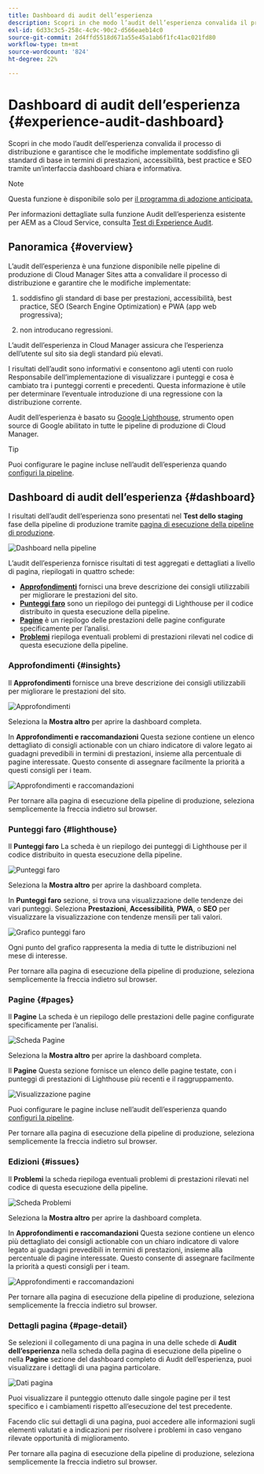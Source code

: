 ```yaml
---
title: Dashboard di audit dell’esperienza
description: Scopri in che modo l’audit dell’esperienza convalida il processo di distribuzione e garantisce che le modifiche implementate soddisfino gli standard di base in termini di prestazioni, accessibilità, best practice e SEO tramite un’interfaccia dashboard chiara e informativa.
exl-id: 6d33c3c5-258c-4c9c-90c2-d566eaeb14c0
source-git-commit: 2d4ffd5518d671a55e45a1ab6f1fc41ac021fd80
workflow-type: tm+mt
source-wordcount: '824'
ht-degree: 22%

---
```


# Dashboard di audit dell’esperienza {#experience-audit-dashboard}


Scopri in che modo l’audit dell’esperienza convalida il processo di distribuzione e garantisce che le modifiche implementate soddisfino gli standard di base in termini di prestazioni, accessibilità, best practice e SEO tramite un’interfaccia dashboard chiara e informativa.

>[!NOTE]
>
>Questa funzione è disponibile solo per [il programma di adozione anticipata.](/help/implementing/cloud-manager/release-notes/current.md#early-adoption)
>
>Per informazioni dettagliate sulla funzione Audit dell’esperienza esistente per AEM as a Cloud Service, consulta [Test di Experience Audit](/help/implementing/cloud-manager/experience-audit-testing.md).

## Panoramica {#overview}

L’audit dell’esperienza è una funzione disponibile nelle pipeline di produzione di Cloud Manager Sites atta a convalidare il processo di distribuzione e garantire che le modifiche implementate:

1. soddisfino gli standard di base per prestazioni, accessibilità, best practice, SEO (Search Engine Optimization) e PWA (app web progressiva);

1. non introducano regressioni.

L’audit dell’esperienza in Cloud Manager assicura che l’esperienza dell’utente sul sito sia degli standard più elevati.

I risultati dell’audit sono informativi e consentono agli utenti con ruolo Responsabile dell’implementazione di visualizzare i punteggi e cosa è cambiato tra i punteggi correnti e precedenti. Questa informazione è utile per determinare l’eventuale introduzione di una regressione con la distribuzione corrente.

Audit dell’esperienza è basato su [Google Lighthouse](https://developer.chrome.com/docs/lighthouse/overview/), strumento open source di Google abilitato in tutte le pipeline di produzione di Cloud Manager.

>[!TIP]
>
>Puoi configurare le pagine incluse nell’audit dell’esperienza quando [configuri la pipeline](/help/implementing/cloud-manager/configuring-pipelines/configuring-production-pipelines.md#full-stack-code).

## Dashboard di audit dell’esperienza {#dashboard}

I risultati dell’audit dell’esperienza sono presentati nel **Test dello staging** fase della pipeline di produzione tramite [pagina di esecuzione della pipeline di produzione](/help/implementing/cloud-manager/deploy-code.md).

![Dashboard nella pipeline](assets/dashboard.png)

L’audit dell’esperienza fornisce risultati di test aggregati e dettagliati a livello di pagina, riepilogati in quattro schede:

* **[Approfondimenti](#insights)** fornisci una breve descrizione dei consigli utilizzabili per migliorare le prestazioni del sito.
* **[Punteggi faro](#lighthouse)** sono un riepilogo dei punteggi di Lighthouse per il codice distribuito in questa esecuzione della pipeline.
* **[Pagine](#pages)** è un riepilogo delle prestazioni delle pagine configurate specificamente per l’analisi.
* **[Problemi](#issues)** riepiloga eventuali problemi di prestazioni rilevati nel codice di questa esecuzione della pipeline.

### Approfondimenti {#insights}

Il **Approfondimenti** fornisce una breve descrizione dei consigli utilizzabili per migliorare le prestazioni del sito.

![Approfondimenti](assets/insights.png)

Seleziona la **Mostra altro** per aprire la dashboard completa.

In **Approfondimenti e raccomandazioni** Questa sezione contiene un elenco dettagliato di consigli actionable con un chiaro indicatore di valore legato ai guadagni prevedibili in termini di prestazioni, insieme alla percentuale di pagine interessate. Questo consente di assegnare facilmente la priorità a questi consigli per i team.

![Approfondimenti e raccomandazioni](assets/insights-recommendations.png)

Per tornare alla pagina di esecuzione della pipeline di produzione, seleziona semplicemente la freccia indietro sul browser.

### Punteggi faro {#lighthouse}

Il **Punteggi faro** La scheda è un riepilogo dei punteggi di Lighthouse per il codice distribuito in questa esecuzione della pipeline.

![Punteggi faro](assets/lighthouse.png)

Seleziona la **Mostra altro** per aprire la dashboard completa.

In **Punteggi faro** sezione, si trova una visualizzazione delle tendenze dei vari punteggi. Seleziona **Prestazioni**, **Accessibilità**, **PWA**, o **SEO** per visualizzare la visualizzazione con tendenze mensili per tali valori.

![Grafico punteggi faro](assets/lighthouse-scores.png)

Ogni punto del grafico rappresenta la media di tutte le distribuzioni nel mese di interesse.

Per tornare alla pagina di esecuzione della pipeline di produzione, seleziona semplicemente la freccia indietro sul browser.

### Pagine {#pages}

Il **Pagine** La scheda è un riepilogo delle prestazioni delle pagine configurate specificamente per l’analisi.

![Scheda Pagine](assets/pages.png)

Seleziona la **Mostra altro** per aprire la dashboard completa.

Il **Pagine** Questa sezione fornisce un elenco delle pagine testate, con i punteggi di prestazioni di Lighthouse più recenti e il raggruppamento.

![Visualizzazione pagine](assets/pages-view.png)

Puoi configurare le pagine incluse nell’audit dell’esperienza quando [configuri la pipeline](/help/implementing/cloud-manager/configuring-pipelines/configuring-production-pipelines.md#full-stack-code).

Per tornare alla pagina di esecuzione della pipeline di produzione, seleziona semplicemente la freccia indietro sul browser.

### Edizioni {#issues}

Il **Problemi** la scheda riepiloga eventuali problemi di prestazioni rilevati nel codice di questa esecuzione della pipeline.

![Scheda Problemi](assets/issues.png)

Seleziona la **Mostra altro** per aprire la dashboard completa.

In **Approfondimenti e raccomandazioni** Questa sezione contiene un elenco più dettagliato dei consigli actionable con un chiaro indicatore di valore legato ai guadagni prevedibili in termini di prestazioni, insieme alla percentuale di pagine interessate. Questo consente di assegnare facilmente la priorità a questi consigli per i team.

![Approfondimenti e raccomandazioni](assets/insights-recommendations.png)

Per tornare alla pagina di esecuzione della pipeline di produzione, seleziona semplicemente la freccia indietro sul browser.

### Dettagli pagina {#page-detail}

Se selezioni il collegamento di una pagina in una delle schede di **Audit dell’esperienza** nella scheda della pagina di esecuzione della pipeline o nella **Pagine** sezione del dashboard completo di Audit dell’esperienza, puoi visualizzare i dettagli di una pagina particolare.

![Dati pagina](assets/page-data.png)

Puoi visualizzare il punteggio ottenuto dalle singole pagine per il test specifico e i cambiamenti rispetto all’esecuzione del test precedente.

Facendo clic sui dettagli di una pagina, puoi accedere alle informazioni sugli elementi valutati e a indicazioni per risolvere i problemi in caso vengano rilevate opportunità di miglioramento.

Per tornare alla pagina di esecuzione della pipeline di produzione, seleziona semplicemente la freccia indietro sul browser.

